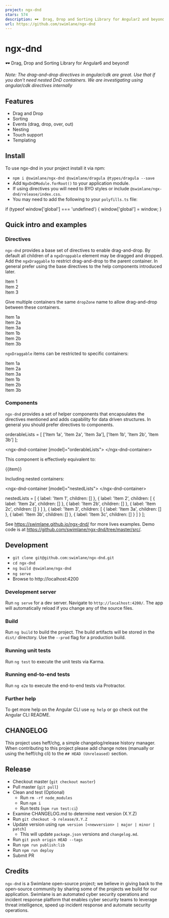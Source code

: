 ```yaml
---
project: ngx-dnd
stars: 574
description: 🕶  Drag, Drop and Sorting Library for Angular2 and beyond!
url: https://github.com/swimlane/ngx-dnd
---
```


ngx-dnd
=======

🕶 Drag, Drop and Sorting Library for Angular6 and beyond!

_Note: The drag-and-drop directives in angular/cdk are great. Use that if you don't need nested DnD containers. We are investigating using angular/cdk directives internally_

Features
--------

-   Drag and Drop
-   Sorting
-   Events (drag, drop, over, out)
-   Nesting
-   Touch support
-   Templating

Install
-------

To use ngx-dnd in your project install it via npm:

-   `npm i @swimlane/ngx-dnd @swimlane/dragula @types/dragula --save`
-   Add `NgxDnDModule.forRoot()` to your application module.
-   If using directives you will need to BYO styles or include `@swimlane/ngx-dnd/release/index.css`.
-   You may need to add the following to your `polyfills.ts` file:

if (typeof window\['global'\] \=== 'undefined') {
  window\['global'\] \= window;
}

Quick intro and examples
------------------------

### Directives

`ngx-dnd` provides a base set of directives to enable drag-and-drop. By default all children of a `ngxDroppable` element may be dragged and dropped. Add the `ngxDraggable` to restrict drag-and-drop to the parent container. In general prefer using the base directives to the help components introduced later.

<div class\="ngx-dnd-container" ngxDroppable\>
  <div class\="ngx-dnd-item" ngxDraggable\>Item 1</div\>
  <div class\="ngx-dnd-item" ngxDraggable\>Item 2</div\>
  <div class\="ngx-dnd-item" ngxDraggable\>Item 3</div\>
</div\>

Give multiple containers the same `dropZone` name to allow drag-and-drop between these containers.

<div class\="ngx-dnd-container" ngxDroppable\="example"\>
  <div class\="ngx-dnd-item" ngxDraggable\>Item 1a</div\>
  <div class\="ngx-dnd-item" ngxDraggable\>Item 2a</div\>
  <div class\="ngx-dnd-item" ngxDraggable\>Item 3a</div\>
</div\>
<div class\="ngx-dnd-container" ngxDroppable\="example"\>
  <div class\="ngx-dnd-item" ngxDraggable\>Item 1b</div\>
  <div class\="ngx-dnd-item" ngxDraggable\>Item 2b</div\>
  <div class\="ngx-dnd-item" ngxDraggable\>Item 3b</div\>
</div\>

`ngxDraggable` items can be restricted to specific containers:

<div class\="ngx-dnd-container" ngxDroppable\>
  <div class\="ngx-dnd-item" \[ngxDraggable\]\="\['example-target'\]"\>Item 1a</div\>
  <div class\="ngx-dnd-item" \[ngxDraggable\]\="\['example-target'\]"\>Item 2a</div\>
  <div class\="ngx-dnd-item" \[ngxDraggable\]\="\['example-target'\]"\>Item 3a</div\>
</div\>
<div class\="ngx-dnd-container" ngxDroppable\="example-target"\>
  <div class\="ngx-dnd-item" ngxDraggable\>Item 1b</div\>
  <div class\="ngx-dnd-item" ngxDraggable\>Item 2b</div\>
  <div class\="ngx-dnd-item" ngxDraggable\>Item 3b</div\>
</div\>

### Components

`ngx-dnd` provides a set of helper components that encapsulates the directives mentioned and adds capability for data driven structures. In general you should prefer directives to components.

orderableLists \= \[
  \['Item 1a', 'Item 2a', 'Item 3a'\],
  \['Item 1b', 'Item 2b', 'Item 3b'\]
\];

<ngx-dnd-container \[model\]\="orderableLists"\> </ngx-dnd-container\>

This component is effectively equivalent to:

<div class\="ngx-dnd-container" ngxDroppable \[model\]\="orderableLists"\>
  <div class\="ngx-dnd-item" ngxDraggable \[model\]\="item" \*ngFor\="let item of orderableLists"\>{{item}}</div\>
</div\>

Including nested containers:

<ngx-dnd-container \[model\]\="nestedLists"\> </ngx-dnd-container\>

nestedLists \= \[
  {
    label: 'Item 1',
    children: \[\]
  },
  {
    label: 'Item 2',
    children: \[
      {
        label: 'Item 2a',
        children: \[\]
      },
      {
        label: 'Item 2b',
        children: \[\]
      },
      {
        label: 'Item 2c',
        children: \[\]
      }
    \]
  },
  {
    label: 'Item 3',
    children: \[
      {
        label: 'Item 3a',
        children: \[\]
      },
      {
        label: 'Item 3b',
        children: \[\]
      },
      {
        label: 'Item 3c',
        children: \[\]
      }
    \]
  }
\];

See https://swimlane.github.io/ngx-dnd/ for more lives examples. Demo code is at https://github.com/swimlane/ngx-dnd/tree/master/src/.

Development
-----------

-   `git clone git@github.com:swimlane/ngx-dnd.git`
-   `cd ngx-dnd`
-   `ng build @swimlane/ngx-dnd`
-   `ng serve`
-   Browse to http://localhost:4200

### Development server

Run `ng serve` for a dev server. Navigate to `http://localhost:4200/`. The app will automatically reload if you change any of the source files.

### Build

Run `ng build` to build the project. The build artifacts will be stored in the `dist/` directory. Use the `--prod` flag for a production build.

### Running unit tests

Run `ng test` to execute the unit tests via Karma.

### Running end-to-end tests

Run `ng e2e` to execute the end-to-end tests via Protractor.

### Further help

To get more help on the Angular CLI use `ng help` or go check out the Angular CLI README.

CHANGELOG
---------

This project uses heff/chg, a simple changelog/release history manager. When contributing to this project please add change notes (manually or using the heff/chg cli) to the `## HEAD (Unreleased)` section.

Release
-------

-   Checkout master (`git checkout master`)
-   Pull master (`git pull`)
-   Clean and test (Optional)
    -   Run `rm -rf node_modules`
    -   Run `npm i`
    -   Run tests (`npm run test:ci`)
-   Examine CHANGELOG.md to determine next version (X.Y.Z)
-   Run `git checkout -b release/X.Y.Z`
-   Update version using `npm version [<newversion> | major | minor | patch]`
    -   This will update `package.json` versions and `changelog.md`.
-   Run `git push origin HEAD --tags`
-   Run `npm run publish:lib`
-   Run `npm run deploy`
-   Submit PR

Credits
-------

`ngx-dnd` is a Swimlane open-source project; we believe in giving back to the open-source community by sharing some of the projects we build for our application. Swimlane is an automated cyber security operations and incident response platform that enables cyber security teams to leverage threat intelligence, speed up incident response and automate security operations.
